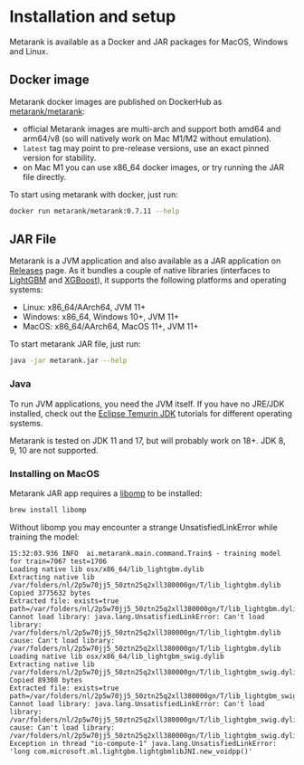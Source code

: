 # Installation and setup

Metarank is available as a Docker and JAR packages for MacOS, Windows and Linux.

## Docker image

Metarank docker images are published on DockerHub as [metarank/metarank](https://hub.docker.com/r/metarank/metarank):
* official Metarank images are multi-arch and support both amd64 and arm64/v8 (so will natively work on Mac M1/M2 without emulation).
* `latest` tag may point to pre-release versions, use an exact pinned version for stability.
* on Mac M1 you can use x86_64 docker images, or try running the JAR file directly.

To start using metarank with docker, just run:
```bash
docker run metarank/metarank:0.7.11 --help
```

## JAR File

Metarank is a JVM application and also available as a JAR application on [Releases](https://github.com/metarank/metarank/releases)
page. As it bundles a couple of native libraries (interfaces to [LightGBM](https://github.com/metarank/lightgbm4j) and
[XGBoost](https://github.com/metarank/xgboost-java)), it supports the following platforms and operating systems:
* Linux: x86_64/AArch64, JVM 11+
* Windows: x86_64, Windows 10+, JVM 11+
* MacOS: x86_64/AArch64, MacOS 11+, JVM 11+

To start metarank JAR file, just run:
```bash
java -jar metarank.jar --help
```

### Java

To run JVM applications, you need the JVM itself. If you have no JRE/JDK installed,
check out the [Eclipse Temurin JDK](https://adoptium.net/installation/) tutorials for different
operating systems.

Metarank is tested on JDK 11 and 17, but will probably work on 18+. JDK 8, 9, 10 are not supported.

### Installing on MacOS

Metarank JAR app requires a [libomp](https://formulae.brew.sh/formula/libomp) to be installed:
```bash
brew install libomp
```

Without libomp you may encounter a strange UnsatisfiedLinkError while training the model:
```
15:32:03.936 INFO  ai.metarank.main.command.Train$ - training model for train=7067 test=1706
Loading native lib osx/x86_64/lib_lightgbm.dylib
Extracting native lib /var/folders/nl/2p5w70jj5_50ztn25q2xll380000gn/T/lib_lightgbm.dylib
Copied 3775632 bytes
Extracted file: exists=true path=/var/folders/nl/2p5w70jj5_50ztn25q2xll380000gn/T/lib_lightgbm.dylib
Cannot load library: java.lang.UnsatisfiedLinkError: Can't load library: /var/folders/nl/2p5w70jj5_50ztn25q2xll380000gn/T/lib_lightgbm.dylib cause: Can't load library: /var/folders/nl/2p5w70jj5_50ztn25q2xll380000gn/T/lib_lightgbm.dylib
Loading native lib osx/x86_64/lib_lightgbm_swig.dylib
Extracting native lib /var/folders/nl/2p5w70jj5_50ztn25q2xll380000gn/T/lib_lightgbm_swig.dylib
Copied 89308 bytes
Extracted file: exists=true path=/var/folders/nl/2p5w70jj5_50ztn25q2xll380000gn/T/lib_lightgbm_swig.dylib
Cannot load library: java.lang.UnsatisfiedLinkError: Can't load library: /var/folders/nl/2p5w70jj5_50ztn25q2xll380000gn/T/lib_lightgbm_swig.dylib cause: Can't load library: /var/folders/nl/2p5w70jj5_50ztn25q2xll380000gn/T/lib_lightgbm_swig.dylib
Exception in thread "io-compute-1" java.lang.UnsatisfiedLinkError: 'long com.microsoft.ml.lightgbm.lightgbmlibJNI.new_voidpp()'
```
